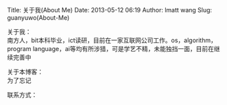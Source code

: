 Title: 关于我(About Me)
Date: 2013-05-12 06:19
Author: lmatt wang
Slug: guanyuwo(About-Me)

关于我：\
南方人，bit本科毕业，ict读研，目前在一家互联网公司工作。os，algorithm，program
language，ai等均有所涉猎，可是学艺不精，未能独挡一面，目前在继续完善中

关于本博客：\
为了忘记

联系方式：

<div id="my_email">

</div>

<p>
<script language="javascript">function reverse(s) { var r = ""; for(var i=s.length - 1; i >= 0; i--) r += s.charAt(i); return r; } var my_email = document.getElementById("my_email"); var e_address="moc.liamg"; e_address += "@"; e_address += "n321ttaml"; my_email.innerHTML=reverse(e_address); </script>
</p>

